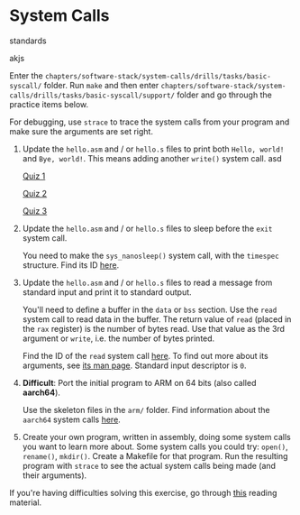 # System Calls
standards

akjs

Enter the `chapters/software-stack/system-calls/drills/tasks/basic-syscall/` folder.
Run `make` and then enter `chapters/software-stack/system-calls/drills/tasks/basic-syscall/support/` folder and go through the practice items below.

For debugging, use `strace` to trace the system calls from your program and make sure the arguments are set right.

1. Update the `hello.asm` and / or `hello.s` files to print both `Hello, world!` and `Bye, world!`.
   This means adding another `write()` system call.
asd

   [Quiz 1](../../questions/syscall-id.md)

   [Quiz 2](../../questions/syscall-tool.md)

   [Quiz 3](../../questions/syscall-numbers.md)

1. Update the `hello.asm` and / or `hello.s` files to sleep before the `exit` system call.

   You need to make the `sys_nanosleep()` system call, with the `timespec` structure.
   Find its ID [here](https://blog.rchapman.org/posts/Linux_System_Call_Table_for_x86_64/).

1. Update the `hello.asm` and / or `hello.s` files to read a message from standard input and print it to standard output.

   You'll need to define a buffer in the `data` or `bss` section.
   Use the `read` system call to read data in the buffer.
   The return value of `read` (placed in the `rax` register) is the number of bytes read.
   Use that value as the 3rd argument or `write`, i.e. the number of bytes printed.

   Find the ID of the `read` system call [here](https://x64.syscall.sh/).
   To find out more about its arguments, see [its man page](https://man7.org/linux/man-pages/man2/read.2.html).
   Standard input descriptor is `0`.

1. **Difficult**: Port the initial program to ARM on 64 bits (also called **aarch64**).

   Use the skeleton files in the `arm/` folder.
   Find information about the `aarch64` system calls [here](https://arm64.syscall.sh/).

1. Create your own program, written in assembly, doing some system calls you want to learn more about.
   Some system calls you could try: `open()`, `rename()`, `mkdir()`.
   Create a Makefile for that program.
   Run the resulting program with `strace` to see the actual system calls being made (and their arguments).

If you're having difficulties solving this exercise, go through [this](../../../reading/basic-syscall.md) reading material.

